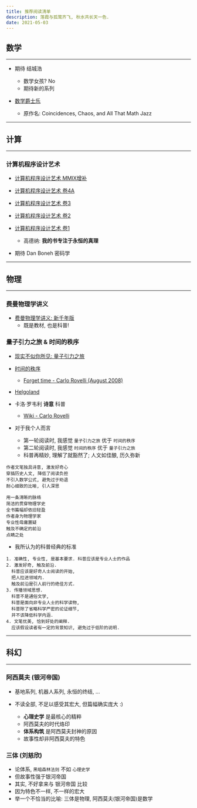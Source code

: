 ```yaml
---
title: 推荐阅读清单
description: 落霞与孤鹜齐飞, 秋水共长天一色.
date: 2021-05-03
---
```


## 数学

------------------

* 期待 结城浩
  - 数学女孩? No
  - 期待新的系列

* [数学爵士乐](https://book.douban.com/subject/2185715/)
  - 原作名: Coincidences, Chaos, and All That Math Jazz

------------------

## 计算

------------------

### 计算机程序设计艺术

* [计算机程序设计艺术 MMIX增补](https://book.douban.com/subject/35170836/)
* [计算机程序设计艺术 卷4A](https://book.douban.com/subject/34452973/)
* [计算机程序设计艺术 卷3](https://book.douban.com/subject/26953756/)
* [计算机程序设计艺术 卷2](https://book.douban.com/subject/26850558/)
* [计算机程序设计艺术 卷1](https://book.douban.com/subject/26681685/)
  - 高德纳: **我的书专注于永恒的真理**

* 期待 Dan Boneh 密码学

------------------

## 物理

------------------

### 费曼物理学讲义

* [费曼物理学讲义: 新千年版](https://book.douban.com/subject/26662048/)
  - 既是教材, 也是科普!

### 量子引力之旅 & 时间的秩序

* [现实不似你所见: 量子引力之旅](https://book.douban.com/subject/27156306/)
* [时间的秩序](https://book.douban.com/subject/33424487/)
  - [Forget time - Carlo Rovelli (August 2008)](https://arxiv.org/pdf/0903.3832.pdf)
* [Helgoland](https://book.douban.com/subject/35265189/)

* 卡洛·罗韦利 **诗意** 科普
  - [Wiki - Carlo Rovelli](https://en.wikipedia.org/wiki/Carlo_Rovelli)

* 对于我个人而言
  - 第一轮阅读时, 我感觉 `量子引力之旅` 优于 `时间的秩序`
  - 第二轮阅读时, 我感觉 `时间的秩序` 优于 `量子引力之旅`
  - 科普再精妙, 理解了就豁然了; 人文如佳酿, 历久弥新

```
作者文笔独具诗意, 激发好奇心
穿插历史人文, 降低了阅读负担
不引入数学公式, 避免过于劝退
耐心细致的比喻, 引人深思

用一条清晰的脉络
简洁的贯穿物理学史
全书篇幅却依旧轻盈
作者身为物理学家
专业性毋庸置疑
触及不确定的前沿
点睛之处
```

* 我所认为的科普经典的标准

```
1. 准确性, 专业性, 是基本要求. 科普应该是专业人士的作品
2. 激发好奇, 触及前沿.
  科普应该是好奇人士阅读的开始,
  把人拉进领域内.
  触及前沿是引人前行的绝佳方式.
3. 传播领域思想.
  科普不是通俗文学,
  科普是面向非专业人士的科学读物,
  科普除了省略科学严密的论证细节,
  并不该降低科学内涵.
4. 文笔优美, 恰到好处的阐释.
  应该假设读者有一定的背景知识, 避免过于低阶的说明.
```

------------------

## 科幻

------------------

### 阿西莫夫 (银河帝国)

* 基地系列, 机器人系列, 永恒的终结, ...

* 不读全部, 不足以感受其宏大, 但篇幅确实庞大 :)
  - **心理史学** 是最核心的精粹
  - 阿西莫夫的时代烙印
  - **体系构筑** 是阿西莫夫封神的原因
  - 故事性却非阿西莫夫的特色

### 三体 (刘慈欣)

* 论体系, `黑暗森林法则` 不如 `心理史学`
* 但故事性强于银河帝国
* 其实, 不好拿来与 银河帝国 比较
* 因为特色不一样, 不一样的宏大
* 举一个不恰当的比喻: 三体是物理, 阿西莫夫(银河帝国)是数学
